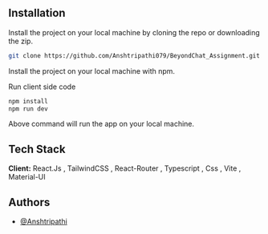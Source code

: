 ## Installation

Install the project on your local machine by cloning the repo or downloading the zip.

```bash
git clone https://github.com/Anshtripathi079/BeyondChat_Assignment.git
```

Install the project on your local machine with npm.

Run client side code

```bash
npm install
npm run dev
```

Above command will run the app on your local machine.

## Tech Stack

**Client:** React.Js , TailwindCSS , React-Router , Typescript , Css , Vite , Material-UI

## Authors

- [@Anshtripathi](https://www.github.com/Anshtripathi079)
